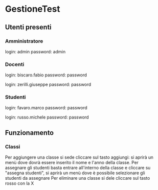 # GestioneTest

## Utenti presenti

### Amministratore
login: admin         password: admin


### Docenti
login: biscaro.fabio        password: password

login: zerilli.giuseppe       password: password


### Studenti
login: favaro.marco         password: password

login: russo.michele        password: password

## Funzionamento
### Classi
Per aggiungere una classe si sede cliccare sul tasto aggiungi: si aprirà un menù dove dovrà essere inserito il nome e l'anno della classe.
Per assegnare gli studenti basta entrare all'interno della classe e cliccare su "assegna studenti", si aprirà un menù dove è possibile selezionare gli studenti da assegnare
Per eliminare una classe si dele cliccare sul tasto rosso con la X
